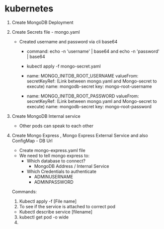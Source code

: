 # kubernetes

1. Create MongoDB Deployment
2. Create Secrets file - mongo.yaml
    - Created username and password via cli base64 
        - command: echo -n 'username' | base64 and echo -n 'password' | base64
        - kubectl apply -f mongo-secret.yaml 

        - name: MONGO_INITDB_ROOT_USERNAME
          valueFrom: 
            secretKeyRef: (Link between mongo.yaml and Mongo-secret to execute)
              name: mongodb-secret
              key: mongo-root-username
        - name: MONGO_INITDB_ROOT_PASSWORD
          valueFrom: 
            secretKeyRef:    (Link between mongo.yaml and Mongo-secret to execute)
              name: mongodb-secret
              key: mongo-root-password
        
3. Create MongoDB Internal service
    - Other pods can speak to each other

4. Create Mongo Express , Mongo Express External Service and also ConfigMap - DB Url
    - Create mongo-express.yaml file
    - We need to tell mongo express to:
        - Which database to connect?
            - MongoDB Address / Internal Service
        - Which Credentials to authenticate
            - ADMINUSERNAME
            - ADMINPASSWORD




    Commands:
    1. Kubectl apply -f [File name]
    2. To see if the service is attached to correct pod
     - Kubectl describe service [filename]
    3. kubectl get pod -o wide
    4. 